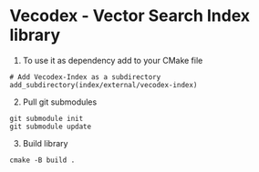 # Vecodex - Vector Search Index library

1. To use it as dependency add to your CMake file
```
# Add Vecodex-Index as a subdirectory
add_subdirectory(index/external/vecodex-index)
```

2. Pull git submodules
```
git submodule init  
git submodule update
```

3. Build library
```
cmake -B build .
```
